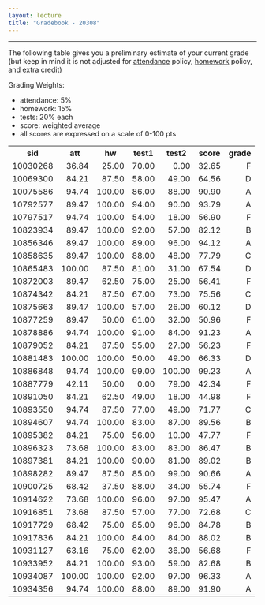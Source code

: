 ```yaml
---
layout: lecture
title: "Gradebook - 20308"
---
```


-----

The following table gives you a preliminary estimate of your current grade (but keep in mind it is not adjusted for <a href="../syllabus#attendance-policy">attendance</a> policy, <a href="../syllabus#hw-policy">homework</a> policy, and extra credit)

Grading Weights:

- attendance: 5%
- homework: 15%
- tests: 20% each
- score: weighted average
- all scores are expressed on a scale of 0-100 pts

<!-- html table generated in R 3.2.3 by xtable 1.8-2 package -->
<!-- Mon Apr 18 07:16:24 2016 -->
<table >
<tr> <th> sid </th> <th> att </th> <th> hw </th> <th> test1 </th> <th> test2 </th> <th> score </th> <th> grade </th>  </tr>
  <tr> <td align="right"> 10030268 </td> <td align="right"> 36.84 </td> <td align="right"> 25.00 </td> <td align="right"> 70.00 </td> <td align="right"> 0.00 </td> <td align="right"> 32.65 </td> <td align="right"> F </td> </tr>
  <tr> <td align="right"> 10069300 </td> <td align="right"> 84.21 </td> <td align="right"> 87.50 </td> <td align="right"> 58.00 </td> <td align="right"> 49.00 </td> <td align="right"> 64.56 </td> <td align="right"> D </td> </tr>
  <tr> <td align="right"> 10075586 </td> <td align="right"> 94.74 </td> <td align="right"> 100.00 </td> <td align="right"> 86.00 </td> <td align="right"> 88.00 </td> <td align="right"> 90.90 </td> <td align="right"> A </td> </tr>
  <tr> <td align="right"> 10792577 </td> <td align="right"> 89.47 </td> <td align="right"> 100.00 </td> <td align="right"> 94.00 </td> <td align="right"> 90.00 </td> <td align="right"> 93.79 </td> <td align="right"> A </td> </tr>
  <tr> <td align="right"> 10797517 </td> <td align="right"> 94.74 </td> <td align="right"> 100.00 </td> <td align="right"> 54.00 </td> <td align="right"> 18.00 </td> <td align="right"> 56.90 </td> <td align="right"> F </td> </tr>
  <tr> <td align="right"> 10823934 </td> <td align="right"> 89.47 </td> <td align="right"> 100.00 </td> <td align="right"> 92.00 </td> <td align="right"> 57.00 </td> <td align="right"> 82.12 </td> <td align="right"> B </td> </tr>
  <tr> <td align="right"> 10856346 </td> <td align="right"> 89.47 </td> <td align="right"> 100.00 </td> <td align="right"> 89.00 </td> <td align="right"> 96.00 </td> <td align="right"> 94.12 </td> <td align="right"> A </td> </tr>
  <tr> <td align="right"> 10858635 </td> <td align="right"> 89.47 </td> <td align="right"> 100.00 </td> <td align="right"> 88.00 </td> <td align="right"> 48.00 </td> <td align="right"> 77.79 </td> <td align="right"> C </td> </tr>
  <tr> <td align="right"> 10865483 </td> <td align="right"> 100.00 </td> <td align="right"> 87.50 </td> <td align="right"> 81.00 </td> <td align="right"> 31.00 </td> <td align="right"> 67.54 </td> <td align="right"> D </td> </tr>
  <tr> <td align="right"> 10872003 </td> <td align="right"> 89.47 </td> <td align="right"> 62.50 </td> <td align="right"> 75.00 </td> <td align="right"> 25.00 </td> <td align="right"> 56.41 </td> <td align="right"> F </td> </tr>
  <tr> <td align="right"> 10874342 </td> <td align="right"> 84.21 </td> <td align="right"> 87.50 </td> <td align="right"> 67.00 </td> <td align="right"> 73.00 </td> <td align="right"> 75.56 </td> <td align="right"> C </td> </tr>
  <tr> <td align="right"> 10875663 </td> <td align="right"> 89.47 </td> <td align="right"> 100.00 </td> <td align="right"> 57.00 </td> <td align="right"> 26.00 </td> <td align="right"> 60.12 </td> <td align="right"> D </td> </tr>
  <tr> <td align="right"> 10877259 </td> <td align="right"> 89.47 </td> <td align="right"> 50.00 </td> <td align="right"> 61.00 </td> <td align="right"> 32.00 </td> <td align="right"> 50.96 </td> <td align="right"> F </td> </tr>
  <tr> <td align="right"> 10878886 </td> <td align="right"> 94.74 </td> <td align="right"> 100.00 </td> <td align="right"> 91.00 </td> <td align="right"> 84.00 </td> <td align="right"> 91.23 </td> <td align="right"> A </td> </tr>
  <tr> <td align="right"> 10879052 </td> <td align="right"> 84.21 </td> <td align="right"> 87.50 </td> <td align="right"> 55.00 </td> <td align="right"> 27.00 </td> <td align="right"> 56.23 </td> <td align="right"> F </td> </tr>
  <tr> <td align="right"> 10881483 </td> <td align="right"> 100.00 </td> <td align="right"> 100.00 </td> <td align="right"> 50.00 </td> <td align="right"> 49.00 </td> <td align="right"> 66.33 </td> <td align="right"> D </td> </tr>
  <tr> <td align="right"> 10886848 </td> <td align="right"> 94.74 </td> <td align="right"> 100.00 </td> <td align="right"> 99.00 </td> <td align="right"> 100.00 </td> <td align="right"> 99.23 </td> <td align="right"> A </td> </tr>
  <tr> <td align="right"> 10887779 </td> <td align="right"> 42.11 </td> <td align="right"> 50.00 </td> <td align="right"> 0.00 </td> <td align="right"> 79.00 </td> <td align="right"> 42.34 </td> <td align="right"> F </td> </tr>
  <tr> <td align="right"> 10891050 </td> <td align="right"> 84.21 </td> <td align="right"> 62.50 </td> <td align="right"> 49.00 </td> <td align="right"> 18.00 </td> <td align="right"> 44.98 </td> <td align="right"> F </td> </tr>
  <tr> <td align="right"> 10893550 </td> <td align="right"> 94.74 </td> <td align="right"> 87.50 </td> <td align="right"> 77.00 </td> <td align="right"> 49.00 </td> <td align="right"> 71.77 </td> <td align="right"> C </td> </tr>
  <tr> <td align="right"> 10894607 </td> <td align="right"> 94.74 </td> <td align="right"> 100.00 </td> <td align="right"> 83.00 </td> <td align="right"> 87.00 </td> <td align="right"> 89.56 </td> <td align="right"> B </td> </tr>
  <tr> <td align="right"> 10895382 </td> <td align="right"> 84.21 </td> <td align="right"> 75.00 </td> <td align="right"> 56.00 </td> <td align="right"> 10.00 </td> <td align="right"> 47.77 </td> <td align="right"> F </td> </tr>
  <tr> <td align="right"> 10896323 </td> <td align="right"> 73.68 </td> <td align="right"> 100.00 </td> <td align="right"> 83.00 </td> <td align="right"> 83.00 </td> <td align="right"> 86.47 </td> <td align="right"> B </td> </tr>
  <tr> <td align="right"> 10897381 </td> <td align="right"> 84.21 </td> <td align="right"> 100.00 </td> <td align="right"> 90.00 </td> <td align="right"> 81.00 </td> <td align="right"> 89.02 </td> <td align="right"> B </td> </tr>
  <tr> <td align="right"> 10898282 </td> <td align="right"> 89.47 </td> <td align="right"> 87.50 </td> <td align="right"> 85.00 </td> <td align="right"> 99.00 </td> <td align="right"> 90.66 </td> <td align="right"> A </td> </tr>
  <tr> <td align="right"> 10900725 </td> <td align="right"> 68.42 </td> <td align="right"> 37.50 </td> <td align="right"> 88.00 </td> <td align="right"> 34.00 </td> <td align="right"> 55.74 </td> <td align="right"> F </td> </tr>
  <tr> <td align="right"> 10914622 </td> <td align="right"> 73.68 </td> <td align="right"> 100.00 </td> <td align="right"> 96.00 </td> <td align="right"> 97.00 </td> <td align="right"> 95.47 </td> <td align="right"> A </td> </tr>
  <tr> <td align="right"> 10916851 </td> <td align="right"> 73.68 </td> <td align="right"> 87.50 </td> <td align="right"> 57.00 </td> <td align="right"> 77.00 </td> <td align="right"> 72.68 </td> <td align="right"> C </td> </tr>
  <tr> <td align="right"> 10917729 </td> <td align="right"> 68.42 </td> <td align="right"> 75.00 </td> <td align="right"> 85.00 </td> <td align="right"> 96.00 </td> <td align="right"> 84.78 </td> <td align="right"> B </td> </tr>
  <tr> <td align="right"> 10917836 </td> <td align="right"> 84.21 </td> <td align="right"> 100.00 </td> <td align="right"> 84.00 </td> <td align="right"> 84.00 </td> <td align="right"> 88.02 </td> <td align="right"> B </td> </tr>
  <tr> <td align="right"> 10931127 </td> <td align="right"> 63.16 </td> <td align="right"> 75.00 </td> <td align="right"> 62.00 </td> <td align="right"> 36.00 </td> <td align="right"> 56.68 </td> <td align="right"> F </td> </tr>
  <tr> <td align="right"> 10933952 </td> <td align="right"> 84.21 </td> <td align="right"> 100.00 </td> <td align="right"> 93.00 </td> <td align="right"> 59.00 </td> <td align="right"> 82.68 </td> <td align="right"> B </td> </tr>
  <tr> <td align="right"> 10934087 </td> <td align="right"> 100.00 </td> <td align="right"> 100.00 </td> <td align="right"> 92.00 </td> <td align="right"> 97.00 </td> <td align="right"> 96.33 </td> <td align="right"> A </td> </tr>
  <tr> <td align="right"> 10934356 </td> <td align="right"> 94.74 </td> <td align="right"> 100.00 </td> <td align="right"> 88.00 </td> <td align="right"> 89.00 </td> <td align="right"> 91.90 </td> <td align="right"> A </td> </tr>
   </table>
